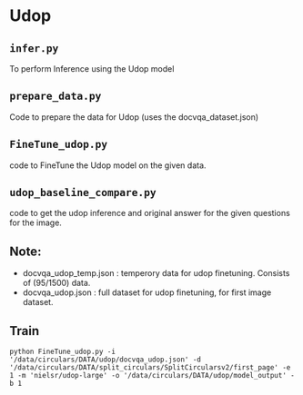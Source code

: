 # Udop

## `infer.py`
To perform Inference using the Udop model
## `prepare_data.py`
Code to prepare the data for Udop (uses the docvqa_dataset.json)
## `FineTune_udop.py`
code to FineTune the Udop model on the given data.
## `udop_baseline_compare.py`
code to get the udop inference and original answer for the given questions for the image.

## Note:
- docvqa_udop_temp.json : temperory data for udop finetuning. Consists of (95/1500) data.
- docvqa_udop.json : full dataset for udop finetuning, for first image dataset.


## Train
```
python FineTune_udop.py -i '/data/circulars/DATA/udop/docvqa_udop.json' -d '/data/circulars/DATA/split_circulars/SplitCircularsv2/first_page' -e 1 -m 'nielsr/udop-large' -o '/data/circulars/DATA/udop/model_output' -b 1
```